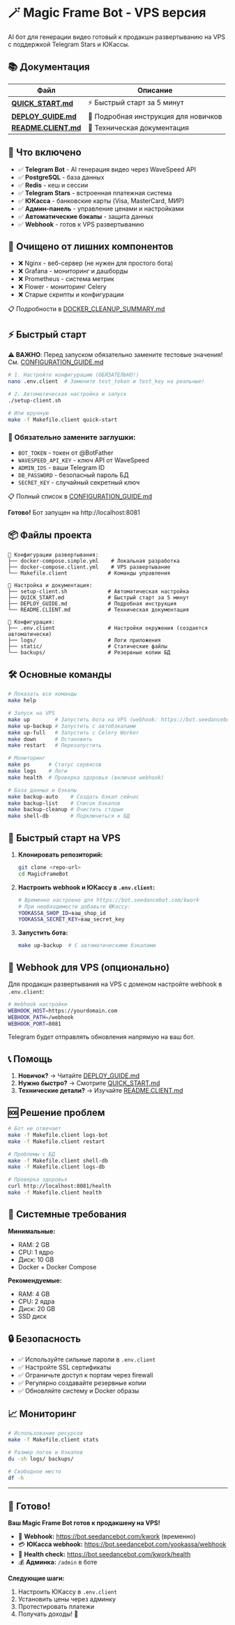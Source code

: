 # 🪄 Magic Frame Bot - VPS версия

AI бот для генерации видео готовый к продакшн развертыванию на VPS с поддержкой Telegram Stars и ЮКассы.

## 📚 Документация

| Файл | Описание |
|------|----------|
| **[QUICK_START.md](QUICK_START.md)** | ⚡ Быстрый старт за 5 минут |
| **[DEPLOY_GUIDE.md](DEPLOY_GUIDE.md)** | 📖 Подробная инструкция для новичков |
| **[README.CLIENT.md](README.CLIENT.md)** | 🔧 Техническая документация |

## 🎯 Что включено

- ✅ **Telegram Bot** - AI генерация видео через WaveSpeed API
- ✅ **PostgreSQL** - база данных
- ✅ **Redis** - кеш и сессии  
- ✅ **Telegram Stars** - встроенная платежная система
- ✅ **ЮКасса** - банковские карты (Visa, MasterCard, МИР)
- ✅ **Админ-панель** - управление ценами и настройками
- ✅ **Автоматические бэкапы** - защита данных
- ✅ **Webhook** - готов к VPS развертыванию

## 🧹 Очищено от лишних компонентов

- ❌ Nginx - веб-сервер (не нужен для простого бота)
- ❌ Grafana - мониторинг и дашборды
- ❌ Prometheus - система метрик  
- ❌ Flower - мониторинг Celery
- ❌ Старые скрипты и конфигурации

📋 Подробности в [DOCKER_CLEANUP_SUMMARY.md](DOCKER_CLEANUP_SUMMARY.md)

## ⚡ Быстрый старт

⚠️ **ВАЖНО**: Перед запуском обязательно замените тестовые значения! См. [CONFIGURATION_GUIDE.md](CONFIGURATION_GUIDE.md)

```bash
# 1. Настройте конфигурацию (ОБЯЗАТЕЛЬНО!)
nano .env.client  # Замените test_token и test_key на реальные!

# 2. Автоматическая настройка и запуск
./setup-client.sh

# Или вручную
make -f Makefile.client quick-start
```

### 🔧 Обязательно замените заглушки:
- `BOT_TOKEN` - токен от @BotFather  
- `WAVESPEED_API_KEY` - ключ API от WaveSpeed
- `ADMIN_IDS` - ваши Telegram ID
- `DB_PASSWORD` - безопасный пароль БД
- `SECRET_KEY` - случайный секретный ключ

📋 Полный список в [CONFIGURATION_GUIDE.md](CONFIGURATION_GUIDE.md)

**Готово!** Бот запущен на http://localhost:8081

## 📦 Файлы проекта

```
📁 Конфигурации развертывания:
├── docker-compose.simple.yml    # Локальная разработка
├── docker-compose.client.yml    # VPS развертывание
└── Makefile.client             # Команды управления

📁 Настройка и документация:
├── setup-client.sh             # Автоматическая настройка
├── QUICK_START.md              # Быстрый старт за 5 минут
├── DEPLOY_GUIDE.md             # Подробная инструкция
└── README.CLIENT.md            # Техническая документация

📁 Конфигурация:
├── .env.client                 # Настройки окружения (создается автоматически)
├── logs/                       # Логи приложения
├── static/                     # Статические файлы
└── backups/                    # Резервные копии БД
```

## 🛠️ Основные команды

```bash
# Показать все команды
make help

# Запуск на VPS
make up        # Запустить бота на VPS (webhook: https://bot.seedancebot.com/kwork)
make up-backup # Запустить с автобэкапами
make up-full   # Запустить с Celery Worker
make down      # Остановить
make restart   # Перезапустить

# Мониторинг
make ps      # Статус сервисов
make logs    # Логи
make health  # Проверка здоровья (включая webhook)

# База данных и бэкапы
make backup-auto    # Создать бэкап сейчас
make backup-list    # Список бэкапов  
make backup-cleanup # Очистить старые
make shell-db       # Подключиться к БД
```

## 🚀 Быстрый старт на VPS

1. **Клонировать репозиторий:**
   ```bash
   git clone <repo-url>
   cd MagicFrameBot
   ```

2. **Настроить webhook и ЮКассу в `.env.client`:**
   ```bash
   # Временно настроено для https://bot.seedancebot.com/kwork
   # При необходимости добавьте ЮКассу:
   YOOKASSA_SHOP_ID=ваш_shop_id
   YOOKASSA_SECRET_KEY=ваш_secret_key
   ```

3. **Запустить бота:**
   ```bash
   make up-backup  # С автоматическими бэкапами
   ```

## 🔧 Webhook для VPS (опционально)

Для продакшн развертывания на VPS с доменом настройте webhook в `.env.client`:

```bash
# Webhook настройки
WEBHOOK_HOST=https://yourdomain.com
WEBHOOK_PATH=/webhook
WEBHOOK_PORT=8081
```

Telegram будет отправлять обновления напрямую на ваш бот.

## 📞 Помощь

1. **Новичок?** → Читайте [DEPLOY_GUIDE.md](DEPLOY_GUIDE.md)
2. **Нужно быстро?** → Смотрите [QUICK_START.md](QUICK_START.md)  
3. **Технические детали?** → Изучайте [README.CLIENT.md](README.CLIENT.md)

## 🆘 Решение проблем

```bash
# Бот не отвечает
make -f Makefile.client logs-bot
make -f Makefile.client restart

# Проблемы с БД
make -f Makefile.client shell-db
make -f Makefile.client logs-db

# Проверка здоровья
curl http://localhost:8081/health
make -f Makefile.client health
```

## 🎯 Системные требования

**Минимальные:**
- RAM: 2 GB
- CPU: 1 ядро  
- Диск: 10 GB
- Docker + Docker Compose

**Рекомендуемые:**
- RAM: 4 GB
- CPU: 2 ядра
- Диск: 20 GB
- SSD диск

## 🔒 Безопасность

- ✅ Используйте сильные пароли в `.env.client`
- ✅ Настройте SSL сертификаты
- ✅ Ограничьте доступ к портам через firewall  
- ✅ Регулярно создавайте резервные копии
- ✅ Обновляйте систему и Docker образы

## 📈 Мониторинг

```bash
# Использование ресурсов
make -f Makefile.client stats

# Размер логов и бэкапов
du -sh logs/ backups/

# Свободное место
df -h
```

---

## 🎉 Готово!

**Ваш Magic Frame Bot готов к продакшену на VPS!**

- 🤖 **Webhook:** https://bot.seedancebot.com/kwork (временно)
- 💳 **ЮКасса webhook:** https://bot.seedancebot.com/yookassa/webhook  
- 🏥 **Health check:** https://bot.seedancebot.com/kwork/health
- 💰 **Админка:** `/admin` в боте

**Следующие шаги:**
1. Настроить ЮКассу в `.env.client`
2. Установить цены через админку
3. Протестировать платежи
4. Получать доходы! 💸 